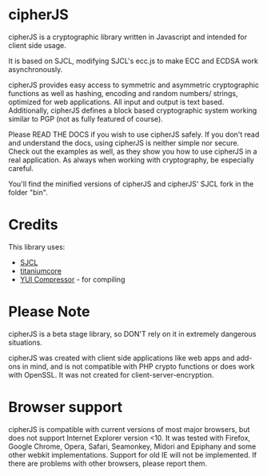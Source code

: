 cipherJS
============

cipherJS is a cryptographic library written in Javascript and intended for client side usage.

It is based on SJCL, modifying SJCL's ecc.js to make ECC and ECDSA work asynchronously.

cipherJS provides easy access to symmetric and asymmetric cryptographic functions as well as hashing, encoding and random numbers/ strings, optimized for web applications. All input and output is text based.
Additionally, cipherJS defines a block based cryptographic system working similar to PGP (not as fully featured of course).

Please READ THE DOCS if you wish to use cipherJS safely. If you don't read and understand the docs, using cipherJS is neither simple nor secure.
Check out the examples as well, as they show you how to use cipherJS in a real application.
As always when working with cryptography, be especially careful.

You'll find the minified versions of cipherJS and cipherJS' SJCL fork in the folder "bin".

Credits
============

This library uses:

* [SJCL](https://github.com/bitwiseshiftleft/sjcl)
* [titaniumcore](http://ats.oka.nu/titaniumcore/js/crypto/readme.txt)
* [YUI Compressor](http://yui.github.io/yuicompressor/) - for compiling

Please Note
============

cipherJS is a beta stage library, so DON'T rely on it in extremely dangerous situations. 

cipherJS was created with client side applications like web apps and add-ons in mind, and is not compatible with PHP crypto functions or does work with OpenSSL. It was not created for client-server-encryption.

Browser support
============

cipherJS is compatible with current versions of most major browsers, but does not support Internet Explorer version <10. 
It was tested with Firefox, Google Chrome, Opera, Safari, Seamonkey, Midori and Epiphany and some other webkit implementations.
Support for old IE will not be implemented. If there are problems with other browsers, please report them.
